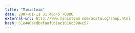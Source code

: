 ```yaml
---
title: "Ministeam"
date: 2007-01-11 01:46:45 +0000
external-url: http://www.ministeam.com/acatalog/shop.html
hash: 61e446aedbafaaf0b1ac1616c390ec57
---
```



